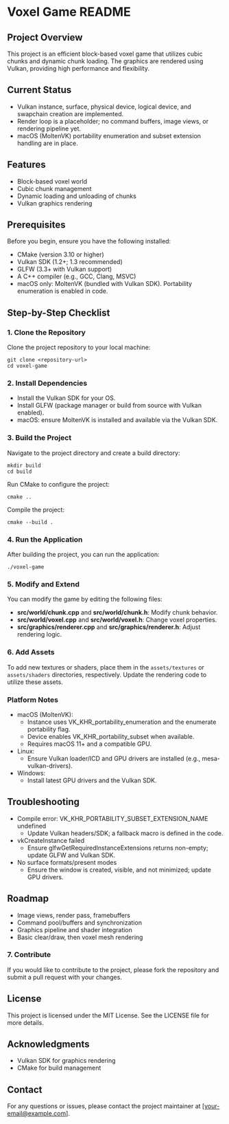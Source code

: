 # Voxel Game README

## Project Overview
This project is an efficient block-based voxel game that utilizes cubic chunks and dynamic chunk loading. The graphics are rendered using Vulkan, providing high performance and flexibility.

## Current Status
- Vulkan instance, surface, physical device, logical device, and swapchain creation are implemented.
- Render loop is a placeholder; no command buffers, image views, or rendering pipeline yet.
- macOS (MoltenVK) portability enumeration and subset extension handling are in place.

## Features
- Block-based voxel world
- Cubic chunk management
- Dynamic loading and unloading of chunks
- Vulkan graphics rendering

## Prerequisites
Before you begin, ensure you have the following installed:
- CMake (version 3.10 or higher)
- Vulkan SDK (1.2+; 1.3 recommended)
- GLFW (3.3+ with Vulkan support)
- A C++ compiler (e.g., GCC, Clang, MSVC)
- macOS only: MoltenVK (bundled with Vulkan SDK). Portability enumeration is enabled in code.

## Step-by-Step Checklist

### 1. Clone the Repository
Clone the project repository to your local machine:
```
git clone <repository-url>
cd voxel-game
```

### 2. Install Dependencies
- Install the Vulkan SDK for your OS.
- Install GLFW (package manager or build from source with Vulkan enabled).
- macOS: ensure MoltenVK is installed and available via the Vulkan SDK.

### 3. Build the Project
Navigate to the project directory and create a build directory:
```
mkdir build
cd build
```
Run CMake to configure the project:
```
cmake ..
```
Compile the project:
```
cmake --build .
```

### 4. Run the Application
After building the project, you can run the application:
```
./voxel-game
```

### 5. Modify and Extend
You can modify the game by editing the following files:
- **src/world/chunk.cpp** and **src/world/chunk.h**: Modify chunk behavior.
- **src/world/voxel.cpp** and **src/world/voxel.h**: Change voxel properties.
- **src/graphics/renderer.cpp** and **src/graphics/renderer.h**: Adjust rendering logic.

### 6. Add Assets
To add new textures or shaders, place them in the `assets/textures` or `assets/shaders` directories, respectively. Update the rendering code to utilize these assets.

### Platform Notes
- macOS (MoltenVK):
  - Instance uses VK_KHR_portability_enumeration and the enumerate portability flag.
  - Device enables VK_KHR_portability_subset when available.
  - Requires macOS 11+ and a compatible GPU.
- Linux:
  - Ensure Vulkan loader/ICD and GPU drivers are installed (e.g., mesa-vulkan-drivers).
- Windows:
  - Install latest GPU drivers and the Vulkan SDK.

## Troubleshooting
- Compile error: VK_KHR_PORTABILITY_SUBSET_EXTENSION_NAME undefined
  - Update Vulkan headers/SDK; a fallback macro is defined in the code.
- vkCreateInstance failed
  - Ensure glfwGetRequiredInstanceExtensions returns non-empty; update GLFW and Vulkan SDK.
- No surface formats/present modes
  - Ensure the window is created, visible, and not minimized; update GPU drivers.

## Roadmap
- Image views, render pass, framebuffers
- Command pool/buffers and synchronization
- Graphics pipeline and shader integration
- Basic clear/draw, then voxel mesh rendering

### 7. Contribute
If you would like to contribute to the project, please fork the repository and submit a pull request with your changes.

## License
This project is licensed under the MIT License. See the LICENSE file for more details.

## Acknowledgments
- Vulkan SDK for graphics rendering
- CMake for build management

## Contact
For any questions or issues, please contact the project maintainer at [your-email@example.com].